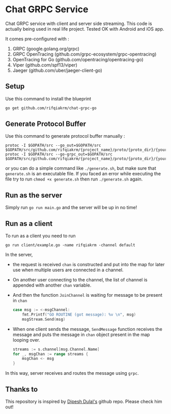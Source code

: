 # Chat GRPC Service

Chat GRPC service with client and server side streaming. This code is actually being used in real life project. Tested OK with Android and iOS app.

It comes pre-configured with :

1. GRPC (google.golang.org/grpc)
2. GRPC OpenTracing (github.com/grpc-ecosystem/grpc-opentracing)
3. OpenTracing for Go (github.com/opentracing/opentracing-go)
4. Viper (github.com/spf13/viper)
5. Jaeger (github.com/uber/jaeger-client-go)


## Setup

Use this command to install the blueprint

```bash
go get github.com/rifqiakrm/chat-grpc-go
```

## Generate Protocol Buffer

Use this command to generate protocol buffer manually :

```
protoc -I $GOPATH/src --go_out=$GOPATH/src $GOPATH/src/github.com/rifqiakrm/{project_name}/proto/{proto_dir}/{your_proto}.proto
protoc -I $GOPATH/src --go-grpc_out=$GOPATH/src $GOPATH/src/github.com/rifqiakrm/{project_name}/proto/{proto_dir}/{your_proto}.proto
```
or you can do a simple command like `./generate.sh`, but make sure that `generate.sh` is an executable file. If you faced an error while executing the file try to run `chmod +x generate.sh` then run `./generate.sh` again.

## Run as the server

Simply run `go run main.go` and the server will be up in no time!

## Run as a client

To run as a client you need to run
```
go run client/example.go -name rifqiakrm -channel default
```

In the server, 
- the request is received `chan` is constructed and put into the map for later use when multiple users are connected in a channel.

- On another user connecting to the channel, the list of channel is appended with another `chan` variable.

- And then the function `JoinChannel` is waiting for message to be present in `chan`

    ```go
    case msg := <-msgChannel:
        fmt.Printf("GO ROUTINE (got message): %v \n", msg)
        msgStream.Send(msg)
    ```

- When one client sends the message, `SendMessage` function receives the message and puts the message in `chan` object present in the map looping over.

    ```go
    streams := s.channel[msg.Channel.Name]
    for _, msgChan := range streams {
        msgChan <- msg
    }
    ```

In this way, server receives and routes the message using `grpc`.

## Thanks to

This repository is inspired by [Dipesh Dulal's](https://github.com/dipeshdulal/grpc-samples) github repo. Please check him out!

